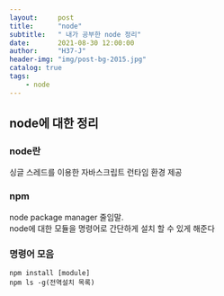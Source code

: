 ```yaml
---
layout:     post
title:      "node"
subtitle:   " 내가 공부한 node 정리"
date:       2021-08-30 12:00:00
author:     "H37-J"
header-img: "img/post-bg-2015.jpg"
catalog: true
tags:
    - node
---
```


## node에 대한 정리

### node란

싱글 스레드를 이용한 자바스크립트 런타임 환경 제공

### npm

node package manager 줄임말.  
node에 대한 모듈을 명령어로 간단하게 설치 할 수 있게 해준다

### 명령어 모음

``` terminal
npm install [module]
npm ls -g(전역설치 목록)
```
